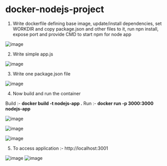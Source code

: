 # docker-nodejs-project

1. Write dockerfile defining base image, update/install dependencies, set WORKDIR and copy package.json and other files to it, run npn install, expose port and provide CMD to start npm for node app

![image](https://github.com/user-attachments/assets/9027738b-fd60-4dee-af9c-f6206a3d9776)

2. Write simple app.js

![image](https://github.com/user-attachments/assets/9ea34348-2197-41b4-aee5-e682dc4ebf20)

3. Write one package.json file

![image](https://github.com/user-attachments/assets/1de07b12-58ee-41f5-96d5-a0b070f4e21c)

4. Now build and run the container

Build :- **docker build -t nodejs-app .**
Run :- **docker run -p 3000:3000 nodejs-app**

![image](https://github.com/user-attachments/assets/0a139492-7608-44e4-9019-5333114efdfc)

![image](https://github.com/user-attachments/assets/2dbe355b-796c-4c9a-856c-4da75015b908)

![image](https://github.com/user-attachments/assets/89145140-e1b0-4671-9219-b3e0199ac5cb)

5. To access application :- http://localhost:3001

![image](https://github.com/user-attachments/assets/36340357-576c-4aa6-8226-c1b624126d97)
![image](https://github.com/user-attachments/assets/9fb25470-ee34-4a82-ba9a-3df6d15069bf)
